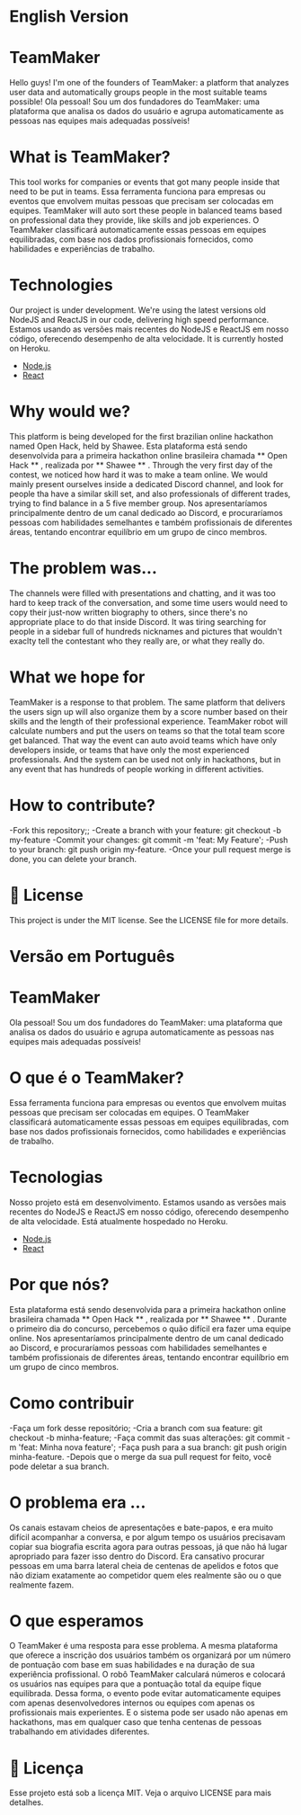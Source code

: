 # English Version

# TeamMaker
Hello guys! I'm one of the founders of TeamMaker: a platform that analyzes user data and automatically groups people in the most suitable teams possible! Ola pessoal! Sou um dos fundadores do TeamMaker: uma plataforma que analisa os dados do usuário e agrupa automaticamente as pessoas nas equipes mais adequadas possíveis!

# What is TeamMaker?
This tool works for companies or events that got many people inside that need to be put in teams. Essa ferramenta funciona para empresas ou eventos que envolvem muitas pessoas que precisam ser colocadas em equipes. TeamMaker will auto sort these people in balanced teams based on professional data they provide, like skills and job experiences. O TeamMaker classificará automaticamente essas pessoas em equipes equilibradas, com base nos dados profissionais fornecidos, como habilidades e experiências de trabalho.

# Technologies
Our project is under development. We're using the latest versions old NodeJS and ReactJS in our code, delivering high speed performance. Estamos usando as versões mais recentes do NodeJS e ReactJS em nosso código, oferecendo desempenho de alta velocidade. It is currently hosted on Heroku.

- [Node.js](https://nodejs.org/en/)
- [React](https://reactjs.org)

# Why would we?
This platform is being developed for the first brazilian online hackathon named Open Hack, held by Shawee. Esta plataforma está sendo desenvolvida para a primeira hackathon online brasileira chamada ** Open Hack ** , realizada por ** Shawee ** . Through the very first day of the contest, we noticed how hard it was to make a team online. We would mainly present ourselves inside a dedicated Discord channel, and look for people tha have a similar skill set, and also professionals of different trades, trying to find balance in a 5 five member group. Nos apresentaríamos principalmente dentro de um canal dedicado ao Discord, e procuraríamos pessoas com habilidades semelhantes e também profissionais de diferentes áreas, tentando encontrar equilíbrio em um grupo de cinco membros.

# The problem was...
The channels were filled with presentations and chatting, and it was too hard to keep track of the conversation, and some time users would need to copy their just-now written biography to others, since there's no appropriate place to do that inside Discord. It was tiring searching for people in a sidebar full of hundreds nicknames and pictures that wouldn't exaclty tell the contestant who they really are, or what they really do.

# What we hope for
TeamMaker is a response to that problem. The same platform that delivers the users sign up will also organize them by a score number based on their skills and the length of their professional experience. TeamMaker robot will calculate numbers and put the users on teams so that the total team score get balanced. That way the event can auto avoid teams which have only developers inside, or teams that have only the most experienced professionals. And the system can be used not only in hackathons, but in any event that has hundreds of people working in different activities.

# How to contribute?
-Fork this repository;;
-Create a branch with your feature: git checkout -b my-feature
-Commit your changes: git commit -m 'feat: My Feature';
-Push to your branch: git push origin my-feature.
-Once your pull request merge is done, you can delete your branch.

# 📝 License
This project is under the MIT license. See the LICENSE file for more details.

# Versão em Português
# TeamMaker
Ola pessoal! Sou um dos fundadores do TeamMaker: uma plataforma que analisa os dados do usuário e agrupa automaticamente as pessoas nas equipes mais adequadas possíveis!

# O que é o TeamMaker?
Essa ferramenta funciona para empresas ou eventos que envolvem muitas pessoas que precisam ser colocadas em equipes. O TeamMaker classificará automaticamente essas pessoas em equipes equilibradas, com base nos dados profissionais fornecidos, como habilidades e experiências de trabalho.

# Tecnologias
Nosso projeto está em desenvolvimento. Estamos usando as versões mais recentes do NodeJS e ReactJS em nosso código, oferecendo desempenho de alta velocidade. Está atualmente hospedado no Heroku.
- [Node.js](https://nodejs.org/en/)
- [React](https://reactjs.org)
# Por que nós?
Esta plataforma está sendo desenvolvida para a primeira hackathon online brasileira chamada ** Open Hack ** , realizada por ** Shawee ** . Durante o primeiro dia do concurso, percebemos o quão difícil era fazer uma equipe online. Nos apresentaríamos principalmente dentro de um canal dedicado ao Discord, e procuraríamos pessoas com habilidades semelhantes e também profissionais de diferentes áreas, tentando encontrar equilíbrio em um grupo de cinco membros.

# Como contribuir
-Faça um fork desse repositório;
-Cria a branch com sua feature: git checkout -b minha-feature;
-Faça commit das suas alterações: git commit -m 'feat: Minha nova feature';
-Faça push para a sua branch: git push origin minha-feature.
-Depois que o merge da sua pull request for feito, você pode deletar a sua branch.

# O problema era ...
Os canais estavam cheios de apresentações e bate-papos, e era muito difícil acompanhar a conversa, e por algum tempo os usuários precisavam copiar sua biografia escrita agora para outras pessoas, já que não há lugar apropriado para fazer isso dentro do Discord.
Era cansativo procurar pessoas em uma barra lateral cheia de centenas de apelidos e fotos que não diziam exatamente ao competidor quem eles realmente são ou o que realmente fazem.

# O que esperamos
O TeamMaker é uma resposta para esse problema. A mesma plataforma que oferece a inscrição dos usuários também os organizará por um número de pontuação com base em suas habilidades e na duração de sua experiência profissional. O robô TeamMaker calculará números e colocará os usuários nas equipes para que a pontuação total da equipe fique equilibrada.
Dessa forma, o evento pode evitar automaticamente equipes com apenas desenvolvedores internos ou equipes com apenas os profissionais mais experientes. E o sistema pode ser usado não apenas em hackathons, mas em qualquer caso que tenha centenas de pessoas trabalhando em atividades diferentes.

# 📝 Licença
Esse projeto está sob a licença MIT. Veja o arquivo LICENSE para mais detalhes.
